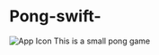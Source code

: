 # Pong-swift-
![App Icon](https://github.com/Aries-Sciences-LLC/Pong/blob/master/Pong/Assets.xcassets/AppIcon.appiconset/Icon%402x.png)
This is a small pong game
